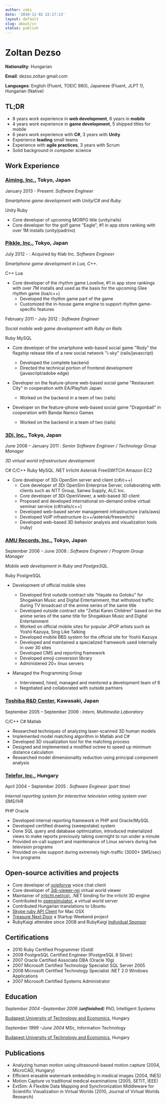```yaml
---
author: zaki
date: '2010-11-02 22:17:13'
layout: default
slug: about/cv
status: publish
---
```

# Zoltan Dezso

**Nationality**: Hungarian

**Email**: dezso.zoltan gmail.com

**Languages**: English (Fluent, TOEIC 980), Japanese (Fluent, JLPT 1), Hungarian (Native)

## TL;DR

  * 8 years work experience in **web development**, 6 years in **mobile**
  * 4 years work experience in **game development**, 5 shipped titles for mobile
  * 6 years work experience with **C#**, 3 years with **Unity**
  * Experience **leading** small teams
  * Experience with **agile practices**, 3 years with Scrum
  * Solid background in computer science

## Work Experience

### **[Aiming, Inc.](http://www.aiming-inc.com)**, Tokyo, Japan

January 2013 - Present: _Software Engineer_

  _Smartphone game development with Unity/C# and Ruby._

  <span class="label label-information">Unity</span>
  <span class="label label-information">Ruby</span>

  * Core developer of upcoming MORPG title (unity/rails)
  * Core developer for the golf game "Eagle", #1 in app store ranking with over 1M installs (unity/padrino)

### **[Pikkle, Inc.](http://pikkle.com)**, Tokyo, Japan

July 2012 - : Acquired by Klab Inc. _Software Engineer_

  _Smartphone game development in Lua, C++._

  <span class="label label-information">C++</span>
  <span class="label label-information">Lua</span>

  * Core developer of the rhythm game Lovelive, #1 in app store rankings with over 7M installs and used as the basis for the upcoming Glee rhythm game (lua/c++)
    * Developed the rhythm game part of the game
    * Customized the in-house game engine to support rhythm game-specific features

February 2011 - July 2012 : _Software Engineer_

  _Social mobile web game development with Ruby on Rails_

  <span class="label label-information">Ruby</span>
  <span class="label label-information">MySQL</span>

  * Core developer of the smartphone web-based social game "Rody" the flagship release title of a new social network "i-sky" (rails/javascript)
    * Developed the complete backend
    * Directed the technical portion of frontend development (javascript/adobe edge)

  * Developer on the feature-phone web-based social game "Restaurant City" in cooperation with EA/Playfish Japan
    * Worked on the backend in a team of two (rails)

  * Developer on the feature-phone web-based social game "Dragonball" in cooperation with Bandai Namco Games
    * Worked on the backend in a team of two (rails)

### [**3Di, Inc.**](http://3di.biz), Tokyo, Japan

June 2008 – January 2011 : _Senior Software Engineer / Technology Group Manager_

  _3D virtual world infrastructure development_

  <span class="label label-information">C#</span>
  <span class="label label-information">C/C++</span>
  <span class="label label-information">Ruby</span>
  <span class="label label-information">MySQL</span>
  <span class="label label-information">.NET</span>
  <span class="label label-information">Irrlicht</span>
  <span class="label label-information">Asterisk</span>
  <span class="label label-information">FreeSWITCH</span>
  <span class="label label-information">Amazon EC2</span>

  * Core developer of 3Di OpenSim server and client (c#/c++)
    * Core developer of 3Di OpenSim Enterprise Server, collaborating with clients such as NTT Group, Sanwa Supply, ALC Inc.
    * Core developer of 3Di OpenViewer, a web-based 3D client
    * Proposed and developed international on-demand online virtual seminar service (c#/rails/c++)
    * Developed web-based server management infrastructure (rails/aws)
    * Developed VoIP infrastructure (c++/asterisk/freeswitch)
    * Developed web-based 3D behavior analysis and visualization tools (ruby)

### **[AMU Records, Inc.](http://www.amumobile.com)**, Tokyo, Japan

September 2006 – June 2008 : _Software Engineer / Program Group Manager_

  _Mobile web development in Ruby and PostgreSQL._

  <span class="label label-information">Ruby</span>
  <span class="label label-information">PostgreSQL</span>

  * Development of official mobile sites
    * Developed first outside contract site "Hayate no Gotoku" for Shogakkan Music and Digital Entertainment, that withstood traffic during TV broadcast of the anime series of the same title
    * Developed outside contract site "Zettai Karen Children" based on the anime series of the same title for Shogakkan Music and Digital Entertainment
    * Worked on official mobile sites for popular JPOP artists such as Yoshii Kazuya, Sing Like Talking
    * Developed mobile BBS system for the official site for Yoshii Kazuya
    * Developed and maintained a specialized framework used internally in over 30 sites
    * Developed CMS and reporting framework
    * Developed emoji conversion library
    * Administered 20+ linux servers

  * Managed the Programming Group
    * Interviewed, hired, managed and mentored a development team of 6
    * Negotiated and collaborated with outside partners

### **[Toshiba R&D Center](http://www.toshiba.co.jp/rdc/)**, Kawasaki, Japan

September 2005 – September 2006 : _Intern, Multimedia Laboratory_

  <span class="label label-information">C/C++</span>
  <span class="label label-information">C#</span>
  <span class="label label-information">Matlab</span>

  * Researched techniques of analyzing laser-scanned 3D human models
  * Implemented model matching algorithm in Matlab and C#
  * Developed 3D visualization tool for the matching process
  * Designed and implemented a modified octree to speed up minimum distance calculation
  * Researched model dimensionality reduction using principal component analysis

### **[Telefor, Inc.](http://www.telefor.hu)**, Hungary

April 2004 – September 2005 : _Software Engineer (part time)_

  _Internal reporting system for interactive television voting system over SMS/IVR_

  <span class="label label-information">PHP</span>
  <span class="label label-information">Oracle</span>

  * Developed internal reporting framework in PHP and Oracle/MySQL
  * Developed certified drawing (sweepstake) system
  * Done SQL query and database optimization, introduced materialized views to make reports previously taking overnight to run under a minute
  * Provided on-call support and maintenance of Linux servers during live television programs
  * Provided on-site support during extremely high-traffic (3000+ SMS/sec) live programs

## Open-source activities and projects

  * Core developer of [voipforvw](http://voipforvw.sourceforge.net) voice chat client
  * Core developer of [3di-viewer-rei](http://github.com/3di/3di-viewer-rei) virtual world viewer
  * Maintainer of [irrlicht.net(cp)](http://github.com/zaki/irrlicht.net), .NET binding for the irrlicht 3D engine
  * Contributed to [opensimulator](http://opensimulator.org), a virtual world server
  * Contributed Hungarian translations to Ubuntu
  * [Skype ruby API Client](http://github.com/zaki/skypemac) for Mac OSX
  * [Treasure Next Door](http://github.com/zaki/TND) a Startup Weekend project
  * RubyKaigi attendee since 2008 and RubyKaigi [Individual Sponsor](http://rubykaigi.org/2011/en/sponsors_individual)

## Certifications

  * 2010 Ruby Certified Programmer (Gold)
  * 2008 PostgreSQL Certified Engineer (PostgreSQL 8 Silver)
  * 2007 Oracle Certified Associate DBA (Oracle 10g)
  * 2007 Microsoft Certified Technology Specialist SQL Server 2005
  * 2008 Microsoft Certified Technology Specialist .NET 2.0 Windows Applications
  * 2007 Microsoft Certified Systems Administrator

## Education

_September 2004 –September 2006 (**unfinished**)_ PhD, Intelligent Systems

[Budapest University of Technology and Economics](http://www.bme.hu), Hungary

_September 1999 –June 2004_ MSc, Information Technology

[Budapest University of Technology and Economics](http://www.bme.hu), Hungary

## Publications

  * Analyzing human motion using ultrasound-based motion capture (2004, MicroCAD, Hungary)
  * Efficient erasable watermark embedding in medical images (2004, INES)
  * Motion Capture vs traditional medical examinations (2005, SETIT, IEEE)
  * ExtSim: A Flexible Data Mapping and Synchronization Middleware for Scientific Visualization in Virtual Worlds (2010, Journal of Virtual Worlds Research)

